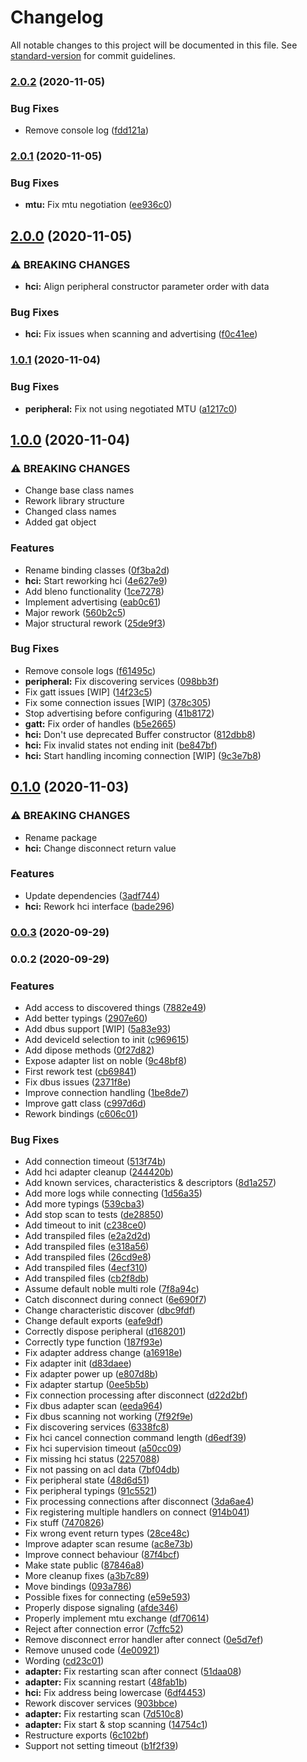# Changelog

All notable changes to this project will be documented in this file. See [standard-version](https://github.com/conventional-changelog/standard-version) for commit guidelines.

### [2.0.2](https://github.com/modum-io/modblue/compare/v2.0.1...v2.0.2) (2020-11-05)

### Bug Fixes

- Remove console log ([fdd121a](https://github.com/modum-io/modblue/commit/fdd121a3311b79036925b41e319d59f6853d9826))

### [2.0.1](https://github.com/modum-io/modblue/compare/v2.0.0...v2.0.1) (2020-11-05)

### Bug Fixes

- **mtu:** Fix mtu negotiation ([ee936c0](https://github.com/modum-io/modblue/commit/ee936c058750fa3e060f4ed583e20279bbf772f8))

## [2.0.0](https://github.com/modum-io/modblue/compare/v1.0.1...v2.0.0) (2020-11-05)

### ⚠ BREAKING CHANGES

- **hci:** Align peripheral constructor parameter order with data

### Bug Fixes

- **hci:** Fix issues when scanning and advertising ([f0c41ee](https://github.com/modum-io/modblue/commit/f0c41eefb24faa13125a07aa1d2c3be329476937))

### [1.0.1](https://github.com/modum-io/modblue/compare/v1.0.0...v1.0.1) (2020-11-04)

### Bug Fixes

- **peripheral:** Fix not using negotiated MTU ([a1217c0](https://github.com/modum-io/modblue/commit/a1217c00f248e17fac789ecb245aaa747a02b1b9))

## [1.0.0](https://github.com/modum-io/modblue/compare/v0.1.0...v1.0.0) (2020-11-04)

### ⚠ BREAKING CHANGES

- Change base class names
- Rework library structure
- Changed class names
- Added gat object

### Features

- Rename binding classes ([0f3ba2d](https://github.com/modum-io/modblue/commit/0f3ba2d83127b353fba4c3f585910dd8d03eccfd))
- **hci:** Start reworking hci ([4e627e9](https://github.com/modum-io/modblue/commit/4e627e9e3b24a2d9a5fd1357cfdfbc57b59aa2a0))
- Add bleno functionality ([1ce7278](https://github.com/modum-io/modblue/commit/1ce7278ab2b44c11fe69b766af6141fa0073e53d))
- Implement advertising ([eab0c61](https://github.com/modum-io/modblue/commit/eab0c61abe8c37c9af9a2fbf216e2e14d1f12b2d))
- Major rework ([560b2c5](https://github.com/modum-io/modblue/commit/560b2c5dc1cdb83a21b84c2977bdb533e563b761))
- Major structural rework ([25de9f3](https://github.com/modum-io/modblue/commit/25de9f3ce94fa269fdb713b04761767aef4e630a))

### Bug Fixes

- Remove console logs ([f61495c](https://github.com/modum-io/modblue/commit/f61495cd51304a33b5ab80163fe8a0579aa448ef))
- **peripheral:** Fix discovering services ([098bb3f](https://github.com/modum-io/modblue/commit/098bb3fa0d180f72d7c48401faa5e008880609ee))
- Fix gatt issues [WIP] ([14f23c5](https://github.com/modum-io/modblue/commit/14f23c5c2f268b767d0773394540f1df9cc1ef0e))
- Fix some connection issues [WIP] ([378c305](https://github.com/modum-io/modblue/commit/378c3056938029dede02c53218a45803a1d17fb2))
- Stop advertising before configuring ([41b8172](https://github.com/modum-io/modblue/commit/41b8172e0230bfd56ca382d57c4312cc6bfa329f))
- **gatt:** Fix order of handles ([b5e2665](https://github.com/modum-io/modblue/commit/b5e26658168c431de935da1c95c17ae872486fb1))
- **hci:** Don't use deprecated Buffer constructor ([812dbb8](https://github.com/modum-io/modblue/commit/812dbb8647fedfe668a92af54c5a199912b479b7))
- **hci:** Fix invalid states not ending init ([be847bf](https://github.com/modum-io/modblue/commit/be847bf71cd8a9f16468f3ff07b3626255a74d50))
- **hci:** Start handling incoming connection [WIP] ([9c3e7b8](https://github.com/modum-io/modblue/commit/9c3e7b896a516fceb141a2a3ce2911a51498a541))

## [0.1.0](https://github.com/modum-io/noble2/compare/v0.0.3...v0.1.0) (2020-11-03)

### ⚠ BREAKING CHANGES

- Rename package
- **hci:** Change disconnect return value

### Features

- Update dependencies ([3adf744](https://github.com/modum-io/noble2/commit/3adf744bb097f103df3899c6fab6c5a5f3a8eec6))
- **hci:** Rework hci interface ([bade296](https://github.com/modum-io/noble2/commit/bade296fe5faeec291db95ae7d2a9cfcee06ba41))

### [0.0.3](https://github.com/modum-io/noble2/compare/v0.0.2...v0.0.3) (2020-09-29)

### 0.0.2 (2020-09-29)

### Features

- Add access to discovered things ([7882e49](https://github.com/modum-io/noble2/commit/7882e49c8b9aa97476c340c13355a4e91b0c63d4))
- Add better typings ([2907e60](https://github.com/modum-io/noble2/commit/2907e607c0e45c068fdf2a8952deb8f00e10e1ba))
- Add dbus support [WIP] ([5a83e93](https://github.com/modum-io/noble2/commit/5a83e93472374fe8552d6e178409cd41deddfc38))
- Add deviceId selection to init ([c969615](https://github.com/modum-io/noble2/commit/c969615c7bc3252ebb9dae240bc2642072b80ba4))
- Add dipose methods ([0f27d82](https://github.com/modum-io/noble2/commit/0f27d825d3d8332736aad9bbcd7b77729541e98b))
- Expose adapter list on noble ([9c48bf8](https://github.com/modum-io/noble2/commit/9c48bf81ff81dfc33fa40de7a7e42c00be36f28f))
- First rework test ([cb69841](https://github.com/modum-io/noble2/commit/cb698418e87642c628efdbcc1cd5087fe771ce40))
- Fix dbus issues ([2371f8e](https://github.com/modum-io/noble2/commit/2371f8e05b44d3581cc7a1b406af6df75caa727d))
- Improve connection handling ([1be8de7](https://github.com/modum-io/noble2/commit/1be8de7ad6216399a4d7c565b0d17c46b20b0bd6))
- Improve gatt class ([c997d6d](https://github.com/modum-io/noble2/commit/c997d6d5f5d46ab72dba825666c4c33e838b4d42))
- Rework bindings ([c606c01](https://github.com/modum-io/noble2/commit/c606c01729099b63bae83bae1c0544f71197b627))

### Bug Fixes

- Add connection timeout ([513f74b](https://github.com/modum-io/noble2/commit/513f74b3c724505004f7ae72459023273a5667be))
- Add hci adapter cleanup ([244420b](https://github.com/modum-io/noble2/commit/244420b6827b79db8acd82fbc30b65856e00c8a8))
- Add known services, characteristics & descriptors ([8d1a257](https://github.com/modum-io/noble2/commit/8d1a2575e8e00b4f2b10dae09a948cbf5edc1af4))
- Add more logs while connecting ([1d56a35](https://github.com/modum-io/noble2/commit/1d56a3517c1d27ec059c0248e0281875142550f0))
- Add more typings ([539cba3](https://github.com/modum-io/noble2/commit/539cba30842e7e2f65b17ff6c709dbdcd80c0420))
- Add stop scan to tests ([de28850](https://github.com/modum-io/noble2/commit/de288504078371c087dc06bc5078485c92694850))
- Add timeout to init ([c238ce0](https://github.com/modum-io/noble2/commit/c238ce0cbb748568ac6559ffdf5b5e5af237101e))
- Add transpiled files ([e2a2d2d](https://github.com/modum-io/noble2/commit/e2a2d2d58b88400728d117ee9bc9f64485a5d80c))
- Add transpiled files ([e318a56](https://github.com/modum-io/noble2/commit/e318a56f76fb16b926e7f51f8b72d06406698a6e))
- Add transpiled files ([26cd9e8](https://github.com/modum-io/noble2/commit/26cd9e81fa9c30d89ce2d80cc302e9662ce081eb))
- Add transpiled files ([4ecf310](https://github.com/modum-io/noble2/commit/4ecf3102063c1e12ef6f1c6e25a12f6d24211d7f))
- Add transpiled files ([cb2f8db](https://github.com/modum-io/noble2/commit/cb2f8dbb1f2d8661ddbb8b43e7a953c01c767717))
- Assume default noble multi role ([7f8a94c](https://github.com/modum-io/noble2/commit/7f8a94c49b74ffe42505a13d64db141398b73986))
- Catch disconnect during connect ([6e690f7](https://github.com/modum-io/noble2/commit/6e690f794cfb869effbb4b2ee943b791bd5709ec))
- Change characteristic discover ([dbc9fdf](https://github.com/modum-io/noble2/commit/dbc9fdf9a7db607ea2335ebd8c3c9accdbda0a26))
- Change default exports ([eafe9df](https://github.com/modum-io/noble2/commit/eafe9df801320b2f23d0d836c397db2c44707f85))
- Correctly dispose peripheral ([d168201](https://github.com/modum-io/noble2/commit/d168201f1de30a6f4015ca328e78846c53e81f44))
- Correctly type function ([187f93e](https://github.com/modum-io/noble2/commit/187f93edc042675e57ba963841dd9d57539e4780))
- Fix adapter address change ([a16918e](https://github.com/modum-io/noble2/commit/a16918e2e376c1b100748d4dbcdb4bf06e5a3bf9))
- Fix adapter init ([d83daee](https://github.com/modum-io/noble2/commit/d83daee08b47da0c3c6152e6fa93457ed31619a7))
- Fix adapter power up ([e807d8b](https://github.com/modum-io/noble2/commit/e807d8b27d41a9d38d600be77cc4e1f8f95c3692))
- Fix adapter startup ([0ee5b5b](https://github.com/modum-io/noble2/commit/0ee5b5b9433b69cff45788054fb63ecb4cbc4495))
- Fix connection processing after disconnect ([d22d2bf](https://github.com/modum-io/noble2/commit/d22d2bfedffc7271bb7f0bba9084fb73e113b50a))
- Fix dbus adapter scan ([eeda964](https://github.com/modum-io/noble2/commit/eeda964bc54e6d951f3bbfc0bb75dd6f673d28e2))
- Fix dbus scanning not working ([7f92f9e](https://github.com/modum-io/noble2/commit/7f92f9ea8b3ce32127a269540ff1e4df430bd02d))
- Fix discovering services ([6338fc8](https://github.com/modum-io/noble2/commit/6338fc896b98f71e39c482254578a699575baf64))
- Fix hci cancel connection command length ([d6edf39](https://github.com/modum-io/noble2/commit/d6edf3904fc184decce58091c91ee1405a80a402))
- Fix hci supervision timeout ([a50cc09](https://github.com/modum-io/noble2/commit/a50cc098b86bed1dd065e24890b3d1b06a23aa8e))
- Fix missing hci status ([2257088](https://github.com/modum-io/noble2/commit/2257088ce36acb37f9c339b0c49d8b6a0e2a4be5))
- Fix not passing on acl data ([7bf04db](https://github.com/modum-io/noble2/commit/7bf04dbccf49bd6650741b66d27953781d3a618e))
- Fix peripheral state ([48d6d51](https://github.com/modum-io/noble2/commit/48d6d517c6d03f62eb8d18b5e0cf0be8fb0adc5c))
- Fix peripheral typings ([91c5521](https://github.com/modum-io/noble2/commit/91c55211bed30ee622e40ed7566ad945f7f4b1b8))
- Fix processing connections after disconnect ([3da6ae4](https://github.com/modum-io/noble2/commit/3da6ae4ce516f37e8d0ca34ffbed1ea1a701ff1b))
- Fix registering multiple handlers on connect ([914b041](https://github.com/modum-io/noble2/commit/914b04166365119792b3a9b1851d5fdf5a1b45bc))
- Fix stuff ([7470826](https://github.com/modum-io/noble2/commit/74708266805e8e222236ee663fd34e691b74c598))
- Fix wrong event return types ([28ce48c](https://github.com/modum-io/noble2/commit/28ce48c88853d87d2cb695ae16ee0b943ba197f9))
- Improve adapter scan resume ([ac8e73b](https://github.com/modum-io/noble2/commit/ac8e73b182f2c5a994c4dfc0c0f6d747b463939f))
- Improve connect behaviour ([87f4bcf](https://github.com/modum-io/noble2/commit/87f4bcf363c074ce3240bddd378e8b562bc54c6e))
- Make state public ([87846a8](https://github.com/modum-io/noble2/commit/87846a82ae78bdeaa4bc64ab8e9e29ad2875ee5a))
- More cleanup fixes ([a3b7c89](https://github.com/modum-io/noble2/commit/a3b7c89614a25713f5a16936296651fb9bf4fb16))
- Move bindings ([093a786](https://github.com/modum-io/noble2/commit/093a786d6ebe891945ad61f6b303eca2f69ea80a))
- Possible fixes for connecting ([e59e593](https://github.com/modum-io/noble2/commit/e59e5933767d3a678363e8f8330ee196d855f026))
- Properly dispose signaling ([afde346](https://github.com/modum-io/noble2/commit/afde346da41a15fc544d68145fbe9aeea7135124))
- Properly implement mtu exchange ([df70614](https://github.com/modum-io/noble2/commit/df7061442741f04441e6b818a38a47a9bb3e7f07))
- Reject after connection error ([7cffc52](https://github.com/modum-io/noble2/commit/7cffc526b13c43513d56e741b7bbfd61701cb914))
- Remove disconnect error handler after connect ([0e5d7ef](https://github.com/modum-io/noble2/commit/0e5d7ef882c4b37e17809cfcb384eb6f969dee5b))
- Remove unused code ([4e00921](https://github.com/modum-io/noble2/commit/4e009214e5334d17f0e42be2c2e5c943406fadbf))
- Wording ([cd23c01](https://github.com/modum-io/noble2/commit/cd23c0137b2105fa9dc23573987b82d84d5e7319))
- **adapter:** Fix restarting scan after connect ([51daa08](https://github.com/modum-io/noble2/commit/51daa080887caeba75835fcfce8a04c0041bf438))
- **adapter:** Fix scanning restart ([48fab1b](https://github.com/modum-io/noble2/commit/48fab1b4a07e3cf290d2944b18c3cbaa47acfa3f))
- **hci:** Fix address being lowercase ([6df4453](https://github.com/modum-io/noble2/commit/6df4453432024d596b1d8e6bf0ec3e6cd06f53e9))
- Rework discover services ([903bbce](https://github.com/modum-io/noble2/commit/903bbce6e5d38b57337705030b1b6fd966a687a2))
- **adapter:** Fix restarting scan ([7d510c8](https://github.com/modum-io/noble2/commit/7d510c826d19ef5824dcec2face5c15d1967d5f6))
- **adapter:** Fix start & stop scanning ([14754c1](https://github.com/modum-io/noble2/commit/14754c19b4ae1e2b4b1cf29a906d800c622572d3))
- Restructure exports ([6c102bf](https://github.com/modum-io/noble2/commit/6c102bf58ddf0cd635256c617ffdeb0b36ebf880))
- Support not setting timeout ([b1f2f39](https://github.com/modum-io/noble2/commit/b1f2f393f8b1c0ff740629d12c14144b6b875207))
